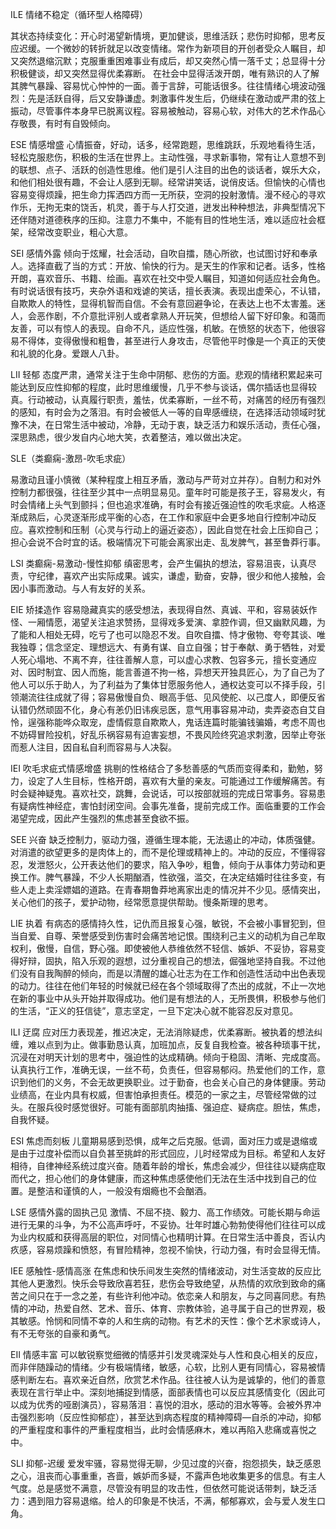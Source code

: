 ILE 情绪不稳定（循环型人格障碍）

其状态持续变化：开心时渴望新情境，更加健谈，思维活跃；悲伤时抑郁，思考反应迟缓。一个微妙的转折就足以改变情绪。常作为新项目的开创者受众人瞩目，却又突然退缩沉默；克服重重困难事业有成后，却又突然心情一落千丈；总显得十分积极健谈，却又突然显得优柔寡断。 在社会中显得活泼开朗，唯有熟识的人了解其脾气暴躁、容易忧心忡忡的一面。善于言辞，可能话很多。往往情绪心境波动强烈：先是活跃自得，后又安静谦虚。刺激事件发生后，仍继续在激动或严肃的弦上振动，尽管事件本身早已脱离议程。容易被触动，容易心软，对伟大的艺术作品心存敬畏，有时有自毁倾向。

ESE
情感增盛
心情振奋，好动，话多，经常跑题，思维跳跃，乐观地看待生活，轻松克服悲伤，积极的生活在世界上。主动性强，寻求新事物，常有让人意想不到的联想、点子、活跃的创造性思维。他们是引人注目的出色的谈话者，娱乐大众，和他们相处很有趣，不会让人感到无聊。经常讲笑话，说俏皮话。但愉快的心情也容易变得烦躁，把生命力挥洒四方而一无所获，空洞的投射激情。漫不经心的寻欢作乐，无拘无束的饶舌，机灵，善于与人打交道，迸发出种种想法，非典型情况下还伴随对道德秩序的压抑。注意力不集中，不能有目的性地生活，难以适应社会框架，经常改变职业，粗心大意。

SEI
感情外露
倾向于炫耀，社会活动，自吹自擂，随心所欲，也试图讨好和奉承人。选择直截了当的方式：开放、愉快的行为。是天生的作家和记者。话多，性格开朗，喜欢音乐、书籍、绘画。喜欢在社交中受人瞩目，知道如何适应社会角色。有时说话很有技巧，夹杂外语和戏谑的笑话，擅长表演。表现出虚荣心，不认错，自欺欺人的特性，显得机智而自信。不会有意回避争论，在表达上也不太害羞。迷人，会恶作剧，不介意批评别人或者拿熟人开玩笑，但想给人留下好印象。和蔼而友善，可以有惊人的表现。自命不凡，适应性强，机敏。在愤怒的状态下，他很容易不得体，变得傲慢和粗鲁，甚至进行人身攻击，尽管他平时像是一个真正的天使和礼貌的化身。爱跟人八卦。

LII
轻郁
态度严肃，通常关注于生命中阴郁、悲伤的方面。悲观的情绪积累起来可能达到反应性抑郁的程度，此时思维缓慢，几乎不参与谈话，偶尔插话也显得较真。行动被动，认真履行职责，羞怯，优柔寡断，一丝不苟，对痛苦的经历有强烈的感知，有时会为之落泪。有时会被低人一等的自卑感缠绕，在选择活动领域时犹豫不决，在日常生活中被动，冷静，无动于衷，缺乏活力和娱乐活动，责任心强，深思熟虑，很少发自内心地大笑，衣着整洁，难以做出决定。

SLE（类癫痫-激昂-吹毛求疵）

易激动且谨小慎微（某种程度上相互矛盾，激动与严苛对立并存）。自制力和对外控制力都很强，往往至少其中一点明显易见。童年时可能是孩子王，容易发火，有时会情绪上头气到颤抖；但也追求准确，有时会有接近强迫性的吹毛求疵。人格逐渐成熟后，心灵逐渐形成平衡的心态，在工作和家庭中会更多地自行控制冲动反应。喜欢控制和压制（心灵与行动上的逼近姿态），因此自觉在社会上压抑自己；担心会说不合时宜的话。极端情况下可能会离家出走、乱发脾气，甚至鲁莽行事。

LSI
类癫痫-易激动-慢性抑郁
缜密思考，会产生偏执的想法，容易沮丧，认真尽责，守纪律，喜欢产出实际成果。诚实，谦虚，勤奋，安静，很少和他人接触，会因小事而激动。与人有友好的关系。

EIE
矫揉造作
容易隐藏真实的感受想法，表现得自然、真诚、平和，容易装妖作怪、一厢情愿，渴望关注追求赞扬，显得戏多爱演、拿腔作调，但又幽默风趣，为了能和人相处无碍，吃亏了也可以隐忍不发。自吹自擂、恃才傲物、夸夸其谈、唯我独尊；信念坚定、理想远大、有勇有谋、自立自强；甘于奉献、勇于牺牲，对爱人死心塌地、不离不弃，往往善解人意，可以虚心求教、包容多元，擅长变通应对、因时制宜、因人而施，能言善道不拘一格，异想天开独具匠心，为了自己为了他人可以乐于助人，为了利益为了集体甘愿服务他人，通权达变可以不择手段，引领潮流往往成就了得；容易傲慢自负、眼高手低、见风使舵、以己度人，即便反省认错仍然顽固不化，身心有恙仍旧讳疾忌医，意气用事容易冲动，卖弄姿态自艾自怜，逞强称能哗众取宠，虚情假意自欺欺人，鬼话连篇时能骗钱骗婚，考虑不周也不妨碍冒险投机，好乱乐祸容易有迫害妄想，不畏风险终究追求刺激，因举止夸张而惹人注目，因自私自利而容易与人决裂。

IEI
吹毛求疵式情感增盛
挑剔的性格结合了多愁善感的气质而变得柔和，勤勉，努力，设定了人生目标，性格开朗，喜欢有大量的亲友。可能通过工作缓解痛苦。有时会疑神疑鬼。喜欢社交，跳舞，会说话，可以按部就班的完成日常事务。容易患有疑病性神经症，害怕封闭空间。会事先准备，提前完成工作。面临重要的工作会渴望完成，因此产生强烈的焦虑甚至食欲不振。

SEE
兴奋
缺乏控制力，驱动力强，遵循生理本能，无法遏止的冲动，体质强健。对消遣的欲望更多的是肉体上的，而不是伦理或精神上的。冲动的反应，不懂得容忍，发泄怒火，公开表达他们的要求，陷入争吵，粗鲁，倾向于从事体力劳动和更换工作。脾气暴躁，不少人长期酗酒，性欲强，滥交，在决定结婚时往往多变，有些人走上卖淫嫖娼的道路。在青春期鲁莽地离家出走的情况并不少见。感情突出，关心他们的孩子，爱护动物，经常愿意提供帮助。慢条斯理的思考。

LIE
执着
有病态的感情持久性，记仇而且报复心强，敏锐，不会被小事冒犯到，但当自爱、自尊、荣誉感受到伤害时会痛苦地记恨。围绕利己主义的动机为自己牟取权利，傲慢，自信，野心强。即使被他人恭维依然不轻信、嫉妒、不妥协，容易变得好辩，固执，陷入乐观的遐想，过分重视自己的想法，倔强地坚持自我。不过他们没有自我陶醉的倾向，而是以清醒的雄心壮志为在工作和创造性活动中出色表现的动力。往往在他们年轻的时候就已经在各个领域取得了杰出的成就，不止一次地在新的事业中从头开始并取得成功。他们是有想法的人，无所畏惧，积极参与他们的生活，“正义的狂信徒”，意志坚定，一旦下定决心就不能容忍反对意见。

ILI
迂腐
应对压力表现差，推迟决定，无法消除疑虑，优柔寡断。被执着的想法纠缠，难以点到为止。做事勤恳认真，加班加点，反复自我检查。被各种琐事干扰，沉浸在对明天计划的思考中，强迫性的达成精确。倾向于稳固、清晰、完成度高。认真执行工作，准确无误，一丝不苟，负责任，但容易郁闷。热爱他们的工作，意识到他们的义务，不会无故更换职业。过于勤奋，也会关心自己的身体健康。劳动业绩高，在业内具有权威，但害怕承担责任。模范的一家之主，尽管经常做的过头。在服兵役时感觉很好。可能有面部肌肉抽搐、强迫症、疑病症。胆怯，焦虑，自我怀疑。

ESI
焦虑而刻板
儿童期易感到恐惧，成年之后克服。低调，面对压力或是退缩或是由于过度补偿而以自负甚至挑衅的形式回应，儿时经常成为目标。希望和人友好相待，自律神经系统过度兴奋。随着年龄的增长，焦虑会减少，但往往以疑病症取而代之，担心他们的身体健康，而这种焦虑感使他们无法在生活中找到自己的位置。是整洁和谨慎的人，一般没有烟瘾也不会酗酒。

LSE
感情外露的固执己见
激情、不屈不挠、毅力、高工作绩效。可能长期与命运进行无果的斗争，为不公高声呼吁，不妥协。壮年时雄心勃勃使得他们往往可以成为业内权威和获得高层的职位，对同情心也精明计算。在日常生活中善良，否认内疚感，容易烦躁和愤怒，有冒险精神，忽视不愉快，行动力强，有时会显得无情。

IEE
感触性-感情高涨
在焦虑和快乐间发生突然的情绪波动，对生活变故的反应比其他人更激烈。快乐会导致欣喜若狂，悲伤会导致绝望，从热情的欢欣到致命的痛苦之间只在于一念之差，有些许利他冲动。依恋亲人和朋友，与之同喜同悲。有热情的冲动，热爱自然、艺术、音乐、体育、宗教体验，追寻属于自己的世界观，极其敏感。怜悯和同情不幸的人和生病的动物。有艺术的天性：像个艺术家或诗人，有不无夸张的自豪和勇气。

EII
情感丰富
可以敏锐察觉细微的情感并引发灵魂深处与人性和良心相关的反应，而非伴随躁动的情绪。少有极端情绪，敏感，心软，比别人更有同情心，容易被情感判断左右。喜欢亲近自然，欣赏艺术作品。往往被人认为是诚挚的，他们的善意表现在言行举止中。深刻地捕捉到情感，面部表情也可以反应其感情变化（因此可以成为优秀的哑剧演员），容易落泪：喜悦的泪水，感动的泪水等等。会被外界冲击强烈影响（反应性抑郁症），甚至达到病态程度的精神障碍—自杀的冲动，抑郁的严重程度和事件的严重程度相当，此时会情感麻木，难以再陷入悲痛或喜悦之中。

SLI
抑郁-迟缓
爱发牢骚，容易觉得无聊，少见过度的兴奋，抱怨损失，缺乏感恩之心，沮丧而心事重重，吝啬，嫉妒而多疑，不露声色地收集更多的信息。有主人气度。总是感觉不满意，尽管没有明显的攻击性，但依然可能说话带刺，缺乏活力：遇到阻力容易退缩。给人的印象是不快活，不满，郁郁寡欢，会与爱人发生口角。
